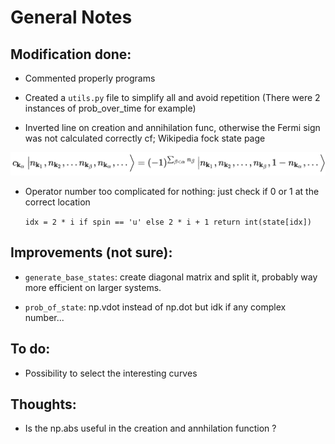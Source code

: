 # General Notes

## Modification done:

- Commented properly programs

- Created a `utils.py` file to simplify all and avoid repetition (There were 2 instances of prob_over_time for example)

- Inverted line on creation and annihilation func, otherwise the Fermi sign was not calculated correctly cf; Wikipedia fock state page

![alt text](image/image.png)

- Operator number too complicated for nothing: just check if 0 or 1 at the correct location

    `idx = 2 * i if spin == 'u' else 2 * i + 1
    return int(state[idx])`


## Improvements (not sure):

- `generate_base_states`: create diagonal matrix and split it, probably way more efficient on larger systems.

- `prob_of_state`: np.vdot instead of np.dot but idk if any complex number...

## To do:

- Possibility to select the interesting curves

## Thoughts:

- Is the np.abs useful in the creation and annhilation function ?